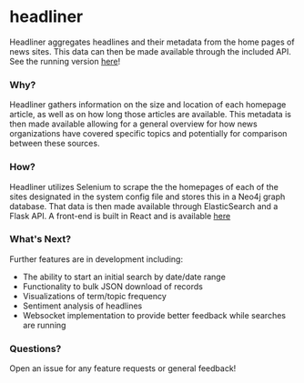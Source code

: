 # headliner
Headliner aggregates headlines and their metadata from the home pages of news sites. This data can then be made available through the included API. See the running version [here](https://headliner.cc)!

### Why?
Headliner gathers information on the size and location of each homepage article, as well as on how long those articles are available. This metadata is then made available allowing for a general overview for how news organizations have covered specific topics and potentially for comparison between these sources.

### How?
Headliner utilizes Selenium to scrape the the homepages of each of the sites designated in the system config file and stores this in a Neo4j graph database. That data is then made available through ElasticSearch and a Flask API. A front-end is built in React and is available [here](https://github.com/mwbenowitz/headliner-front)

### What's Next?
Further features are in development including:
- The ability to start an initial search by date/date range
- Functionality to bulk JSON download of records
- Visualizations of term/topic frequency
- Sentiment analysis of headlines
- Websocket implementation to provide better feedback while searches are running

### Questions?
Open an issue for any feature requests or general feedback!
